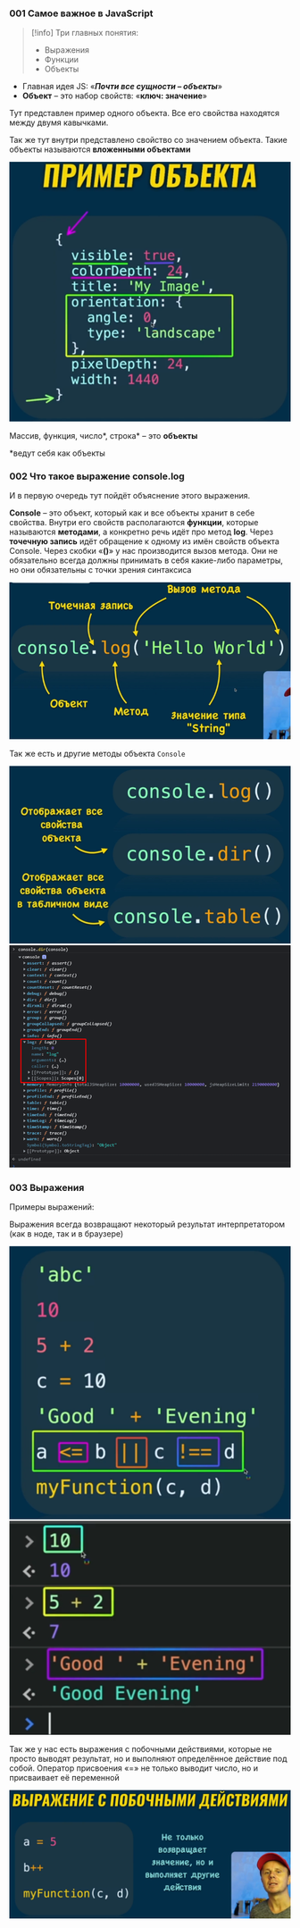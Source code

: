 ### 001 Самое важное в JavaScript

>[!info] Три главных понятия:
> - Выражения
> - Функции
> - Объекты

- Главная идея JS: «***Почти все сущности – объекты***»
- **Объект** – это набор свойств: «**ключ: значение**»

Тут представлен пример одного объекта. Все его свойства находятся между двумя кавычками.

Так же тут внутри представлено свойство со значением объекта. Такие объекты называются **вложенными объектами**

![](_png/731c91e3a92c620f4480f5ceb6cb28ca.png)

Массив, функция, число*, строка* – это **объекты**

*ведут себя как объекты

### 002 Что такое выражение console.log

И в первую очередь тут пойдёт объяснение этого выражения.

**Console** – это объект, который как и все объекты хранит в себе свойства. Внутри его свойств располагаются **функции**, которые называются **методами**, а конкретно речь идёт про метод **log**. Через **точечную запись** идёт обращение к одному из имён свойств объекта Console. Через скобки «**()**» у нас производится вызов метода. Они не обязательно всегда должны принимать в себя какие-либо параметры, но они обязательны с точки зрения синтаксиса

![](_png/969f31383e4250baf96fe6c96d732238.png)

Так же есть и другие методы объекта `Console`

![](_png/2a8e8d81908288b34dae9a6ef9ca0daf.png)![](_png/a35eaa893d88be22e702d3e631113128.png)

### 003 Выражения

Примеры выражений:

Выражения всегда возвращают некоторый результат интерпретатором (как в ноде, так и в браузере)

![](_png/53f6ac70fb4498e0bbc2b6467bbd1e64.png)![](_png/33874fdfa9130499586dcb2ff3734ec7.png)

Так же у нас есть выражения с побочными действиями, которые не просто выводят результат, но и выполняют определённое действие под собой. Оператор присвоения «=» не только выводит число, но и присваивает её переменной

![](_png/ef6b5471de9ffa6103d3781cca010331.png)